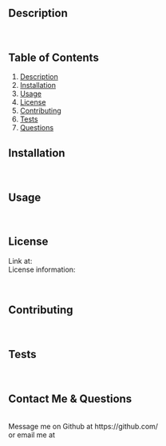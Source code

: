 
  # 

  


  <!-- Titled description for grading clarity. Will remove after grading -->
  ## Description
  
  <br>

  
  
  ## Table of Contents
  1. [Description](#description)
  2. [Installation](#installation)
  3. [Usage](#usage)
  4. [License](#license)
  5. [Contributing](#contributing)
  6. [Tests](#tests)
  7. [Questions](#questions)
  


  ## Installation
  
  <br>



  ## Usage
  
  <br>

  ## License
  Link at: 
  <br>
  License information: 
  
  <br>

  ## Contributing

  
  <br>

  ## Tests
  
  <br>


  ## Contact Me & Questions
  <br>
  Message me on Github at https://github.com/
  <br>
  or email me at
  <br>
   

